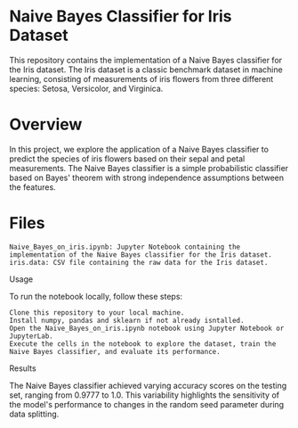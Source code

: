 # Naive Bayes Classifier for Iris Dataset

This repository contains the implementation of a Naive Bayes classifier for the Iris dataset. The Iris dataset is a classic benchmark dataset in machine learning, consisting of measurements of iris flowers from three different species: Setosa, Versicolor, and Virginica.
# Overview

In this project, we explore the application of a Naive Bayes classifier to predict the species of iris flowers based on their sepal and petal measurements. The Naive Bayes classifier is a simple probabilistic classifier based on Bayes' theorem with strong independence assumptions between the features.
# Files

    Naive_Bayes_on_iris.ipynb: Jupyter Notebook containing the implementation of the Naive Bayes classifier for the Iris dataset.
    iris.data: CSV file containing the raw data for the Iris dataset.

Usage

To run the notebook locally, follow these steps:

    Clone this repository to your local machine.
    Install numpy, pandas and sklearn if not already isntalled.
    Open the Naive_Bayes_on_iris.ipynb notebook using Jupyter Notebook or JupyterLab.
    Execute the cells in the notebook to explore the dataset, train the Naive Bayes classifier, and evaluate its performance.

Results

The Naive Bayes classifier achieved varying accuracy scores on the testing set, ranging from 0.9777 to 1.0. This variability highlights the sensitivity of the model's performance to changes in the random seed parameter during data splitting.
